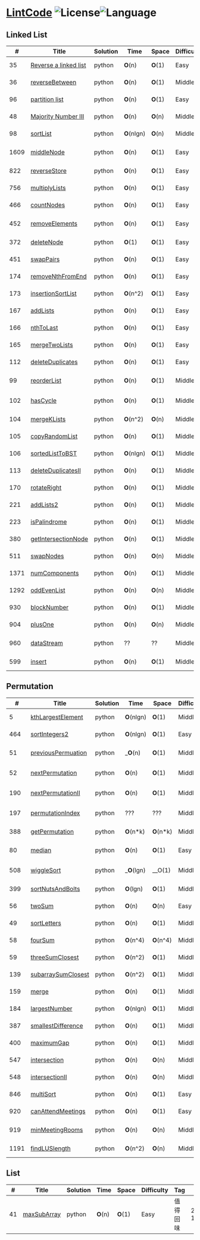 # [LintCode][1] ![License][2]![Language][3]

## Linked List

| # | Title | Solution | Time | Space | Difficulty | Tag | Date |
|---| ----- | -------- | ---- | ----- | ---------- | --- | ---- |
|35|[Reverse a linked list][4]|python|__O__(n)|__O__(1)|Easy||2019-12-17|
|36|[reverseBetween][5]|python|__O__(n)|__O__(1)|Middle||2019-12-17|
|96|[partition list][6]|python|__O__(n)|__O__(1)|Easy||2019-12-18|
|48|[Majority Number III][7]|python|__O__(n)|__O__(n)|Middle||2019-12-18|
|98|[sortList][10]|python|__O__(nlgn)|__O__(n)|Middle|快排|2019-12-18|
|1609|[middleNode][12]|python|__O__(n)|__O__(1)|Easy|快慢指针|2019-12-20|
|822|[reverseStore][13]|python|__O__(n)|__O__(1)|Easy||2019-12-20|
|756|[multiplyLists][14]|python|__O__(n)|__O__(1)|Easy||2019-12-20|
|466|[countNodes][15]|python|__O__(n)|__O__(1)|Easy||2019-12-20|
|452|[removeElements][16]|python|__O__(n)|__O__(1)|Easy|链表删除元素|2019-12-20|
|372|[deleteNode][17]|python|__O__(1)|__O__(1)|Easy||2019-12-20|
|451|[swapPairs][18]|python|__O__(n)|__O__(1)|Easy||2019-12-20|
|174|[removeNthFromEnd][19]|python|__O__(n)|__O__(1)|Easy||2019-12-20|
|173|[insertionSortList][20]|python|__O__(n^2)|__O__(1)|Easy|2019-12-23|
|167|[addLists][21]|python|__O__(n)|__O__(1)|Easy||2019-12-23|
|166|[nthToLast][22]|python|__O__(n)|__O__(1)|Easy||2019-12-23|
|165|[mergeTwoLists][23]|python|__O__(n)|__O__(1)|Easy||2019-12-23|
|112|[deleteDuplicates][24]|python|__O__(n)|__O__(1)|Easy||2019-12-23|
|99|[reorderList][25]|python|__O__(n)|__O__(1)|Middle|值得回味|2019-12-24|
|102|[hasCycle][26]|python|__O__(n)|__O__(1)|Middle|有趣、经典|2019-12-24|
|104|[mergeKLists][27]|python|__O__(n^2)|__O__(n)|Middle||2019-12-24|
|105|[copyRandomList][28]|python|__O__(n)|__O__(1)|Middle|深拷贝|2019-12-24|
|106|[sortedListToBST][29]|python|__O__(nlgn)|__O__(1)|Middle||2019-12-24|
|113|[deleteDuplicatesII][30]|python|__O__(n)|__O__(1)|Middle||2019-12-24|
|170|[rotateRight][31]|python|__O__(n)|__O__(1)|Middle||2019-12-25|
|221|[addLists2][32]|python|__O__(n)|__O__(1)|Middle||2019-12-25|
|223|[isPalindrome][33]|python|__O__(n)|__O__(1)|Middle||2019-12-25|
|380|[getIntersectionNode][34]|python|__O__(n)|__O__(1)|Middle||2019-12-25|
|511|[swapNodes][35]|python|__O__(n)|__O__(n)|Middle||2019-12-25|
|1371|[numComponents][36]|python|__O__(n)|__O__(1)|Middle|有意思|2019-12-25|
|1292|[oddEvenList][37]|python|__O__(n)|__O__(n)|Middle||2019-12-25|
|930|[blockNumber][38]|python|__O__(n)|__O__(1)|Middle||2019-12-25|
|904|[plusOne][39]|python|__O__(n)|__O__(n)|Middle||2019-12-25|
|960|[dataStream][40]|python|??|??|Middle|值得回味|2019-12-25|
|599|[insert][41]|python|__O__(n)|__O__(1)|Middle||2019-12-25|


## Permutation

| # | Title | Solution | Time | Space | Difficulty | Tag | Date |
|---| ----- | -------- | ---- | ----- | ---------- | --- | ---- |
|5|[kthLargestElement][8]|python|__O__(nlgn)|__O__(1)|Middle|快排|2019-12-18|
|464|[sortIntegers2][9]|python|__O__(nlgn)|__O__(1)|Easy|快排|2019-12-18|
|51|[previousPermuation][42]|python|___O__(n)|__O__(1)|Middle|字典排序|2019-12-26|
|52|[nextPermutation][43]|python|__O__(n)|__O__(1)|Middle|字典排序|2019-12-26|
|190|[nextPermutationII][44]|python|__O__(n)|__O__(1)|Middle|字典排序|2019-12-26|
|197|[permutationIndex][45]|python|???|???|Middle|字典排序|2019-12-26|
|388|[getPermutation][46]|python|__O__(n*k)|__O__(n*k)|Middle|2019-12-27|
|80|[median][47]|python|__O__(n)|__O__(1)|Easy|快排应用|2019-12-27|
|508|[wiggleSort][48]|python|___O__(lgn)|__O(1)|Middle|快排应用|2019-12-27|
|399|[sortNutsAndBolts][49]|python|__O__(lgn)|__O__(1)|Middle|partition|2019-12-27|
|56|[twoSum][50]|python|__O__(n)|__O__(n)|Easy||2019-12-27|
|49|[sortLetters][51]|python|__O__(n)|__O__(1)|Middle||2019-12-30|
|58|[fourSum][52]|python|__O__(n^4)|__O__(n^4)|Middle||2019-12-31|
|59|[threeSumClosest][53]|python|__O__(n^2)|__O__(1)|Middle||2019-12-31|
|139|[subarraySumClosest][54]|python|__O__(n^2)|__O__(1)|Middle|重刷|2020-01-02|
|159|[merge][55]|python|__O__(n)|__O__(1)|Middle|经典|2020-01-02|
|184|[largestNumber][56]|python|__O__(nlgn)|__O__(1)|Middle|冒泡|2020-01-02|
|387|[smallestDifference][57]|python|__O__(n)|__O__(1)|Middle|好题|2020-01-03|
|400|[maximumGap][58]|python|__O__(n)|__O__(1)|Middle|好题|2020-01-03|
|547|[intersection][59]|python|__O__(n)|__O__(n)|Middle||2020-01-06|
|548|[intersectionII][60]|python|__O__(n)|__O__(n)|Middle||2020-01-06|
|846|[multiSort][61]|python|__O__(n)|__O__(1)|Easy||2020-01-06|
|920|[canAttendMeetings][62]|python|__O__(n)|__O__(1)|Easy||2020-01-06|
|919|[minMeetingRooms][63]|python|__O__(n)|__O__(n)|Middle|扫描算法|2020-01-06|
|1191|[findLUSlength][64]|python|__O__(n^2)|__O__(n)|Middle|all()|2020-01-06|


## List

| # | Title | Solution | Time | Space | Difficulty | Tag | Date |
|---| ----- | -------- | ---- | ----- | ---------- | --- | ---- |
|41|[maxSubArray][11]|python|__O__(n)|__O__(1)|Easy|值得回味|2019-12-19|


[1]: https://www.lintcode.com/problem/
[2]: https://img.shields.io/badge/License-MIT-blue
[3]: https://img.shields.io/badge/Language-Python3-green
[4]: ./LinkedList/reverseALinkedList.py
[5]: ./LinkedList/reverseBetween.py
[6]: ./LinkedList/partitionList.py
[7]: ./LinkedList/majorityNumber3.py
[8]: ./Permutation/kthLargestElement.py
[9]: ./Permutation/sortIntegers2.py
[10]: ./LinkedList/sortList.py
[11]: ./List/maxSubArray.py
[12]: ./LinkedList/middleNode.py
[13]: ./LinkedList/reverseStore.py
[14]: ./LinkedList/multiplyLists.py
[15]: ./LinkedList/countNodes.py
[16]: ./LinkedList/removeElements.py
[17]: ./LinkedList/deleteNode.py
[18]: ./LinkedList/swapPairs.py
[19]: ./LinkedList/removeNthFromEnd.py
[20]: ./LinkedList/insertionSortList.py
[21]: ./LinkedList/addLists.py
[22]: ./LinkedList/nthToLast.py
[23]: ./LinkedList/mergeTwoLists.py
[24]: ./LinkedList/deleteDuplicates.py
[25]: ./LinkedList/reorderList.py
[26]: ./LinkedList/hasCycle.py
[27]: ./LinkedList/mergeKLists.py
[28]: ./LinkedList/copyRandomList.py
[29]: ./LinkedList/sortedListToBST.py
[30]: ./LinkedList/deleteDuplicates2.py
[31]: ./LinkedList/rotateRight.py
[32]: ./LinkedList/addLists2.py
[33]: ./LinkedList/isPalindrome.py
[34]: ./LinkedList/getIntersectionNode.py
[35]: ./LinkedList/swapNodes.py
[36]: ./LinkedList/numComponents.py
[37]: ./LinkedList/oddEvenList.py
[38]: ./LinkedList/blockNumber.py
[39]: ./LinkedList/plusOne.py
[40]: ./LinkedList/dataStream.py
[41]: ./LinkedList/insert.py
[42]: ./Permutation/previousPermuation.py
[43]: ./Permutation/nextPermutation.py
[44]: ./Permutation/nextPermutationII.py
[45]: ./Permutation/permutationIndex.py
[46]: ./Permutation/getPermutation.py
[47]: ./Permutation/median.py
[48]: ./Permutation/wiggleSort.py
[49]: ./Permutation/sortNutsAndBolts.py
[50]: ./Permutation/twoSum.py
[51]: ./Permutation/sortLetters.py
[52]: ./Permutation/fourSum.py
[53]: ./Permutation/threeSumClosest.py
[54]: ./Permutation/subarraySumClosest.py
[55]: ./Permutation/merge.py
[56]: ./Permutation/largestNumber.py
[57]: ./Permutation/smallestDifference.py
[58]: ./Permutation/maximumGap.py
[59]: ./Permutation/intersection.py
[60]: ./Permutation/intersectionII.py
[61]: ./Permutation/multiSort.py
[62]: ./Permutation/canAttendMeetings.py
[63]: ./Permutation/minMeetingRooms.py
[64]: ./Permutation/findLUSlength.py